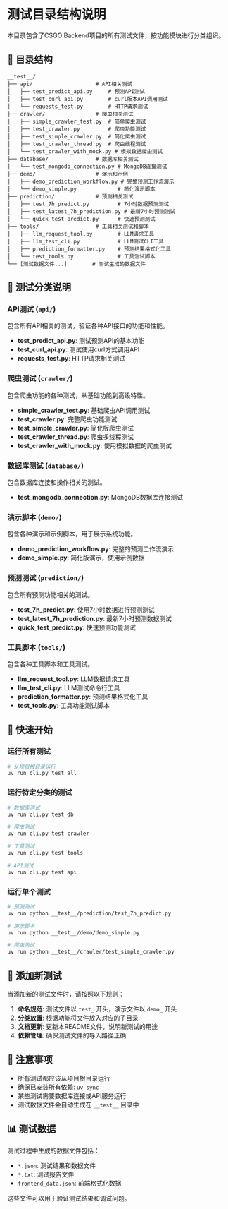 # 测试目录结构说明

本目录包含了CSGO Backend项目的所有测试文件，按功能模块进行分类组织。

## 📁 目录结构

```
__test__/
├── api/                    # API相关测试
│   ├── test_predict_api.py     # 预测API测试
│   ├── test_curl_api.py        # curl版本API调用测试
│   └── requests_test.py        # HTTP请求测试
├── crawler/                # 爬虫相关测试
│   ├── simple_crawler_test.py  # 简单爬虫测试
│   ├── test_crawler.py         # 爬虫功能测试
│   ├── test_simple_crawler.py  # 简化爬虫测试
│   ├── test_crawler_thread.py  # 爬虫线程测试
│   └── test_crawler_with_mock.py # 模拟数据爬虫测试
├── database/               # 数据库相关测试
│   └── test_mongodb_connection.py # MongoDB连接测试
├── demo/                   # 演示和示例
│   ├── demo_prediction_workflow.py # 完整预测工作流演示
│   └── demo_simple.py             # 简化演示脚本
├── prediction/             # 预测相关测试
│   ├── test_7h_predict.py         # 7小时数据预测测试
│   ├── test_latest_7h_prediction.py # 最新7小时预测测试
│   └── quick_test_predict.py      # 快速预测测试
├── tools/                  # 工具相关测试和脚本
│   ├── llm_request_tool.py        # LLM请求工具
│   ├── llm_test_cli.py            # LLM测试CLI工具
│   ├── prediction_formatter.py    # 预测结果格式化工具
│   └── test_tools.py              # 工具测试脚本
└── [测试数据文件...]        # 测试生成的数据文件
```

## 🧪 测试分类说明

### API测试 (`api/`)
包含所有API相关的测试，验证各种API接口的功能和性能。

- **test_predict_api.py**: 测试预测API的基本功能
- **test_curl_api.py**: 测试使用curl方式调用API
- **requests_test.py**: HTTP请求相关测试

### 爬虫测试 (`crawler/`)
包含爬虫功能的各种测试，从基础功能到高级特性。

- **simple_crawler_test.py**: 基础爬虫API调用测试
- **test_crawler.py**: 完整爬虫功能测试
- **test_simple_crawler.py**: 简化版爬虫测试
- **test_crawler_thread.py**: 爬虫多线程测试
- **test_crawler_with_mock.py**: 使用模拟数据的爬虫测试

### 数据库测试 (`database/`)
包含数据库连接和操作相关的测试。

- **test_mongodb_connection.py**: MongoDB数据库连接测试

### 演示脚本 (`demo/`)
包含各种演示和示例脚本，用于展示系统功能。

- **demo_prediction_workflow.py**: 完整的预测工作流演示
- **demo_simple.py**: 简化版演示，使用示例数据

### 预测测试 (`prediction/`)
包含所有预测功能相关的测试。

- **test_7h_predict.py**: 使用7小时数据进行预测测试
- **test_latest_7h_prediction.py**: 最新7小时预测数据测试
- **quick_test_predict.py**: 快速预测功能测试

### 工具脚本 (`tools/`)
包含各种工具脚本和工具测试。

- **llm_request_tool.py**: LLM数据请求工具
- **llm_test_cli.py**: LLM测试命令行工具
- **prediction_formatter.py**: 预测结果格式化工具
- **test_tools.py**: 工具功能测试脚本

## 🚀 快速开始

### 运行所有测试
```bash
# 从项目根目录运行
uv run cli.py test all
```

### 运行特定分类的测试
```bash
# 数据库测试
uv run cli.py test db

# 爬虫测试
uv run cli.py test crawler

# 工具测试
uv run cli.py test tools

# API测试
uv run cli.py test api
```

### 运行单个测试
```bash
# 预测测试
uv run python __test__/prediction/test_7h_predict.py

# 演示脚本
uv run python __test__/demo/demo_simple.py

# 爬虫测试
uv run python __test__/crawler/test_simple_crawler.py
```

## 📝 添加新测试

当添加新的测试文件时，请按照以下规则：

1. **命名规范**: 测试文件以 `test_` 开头，演示文件以 `demo_` 开头
2. **分类放置**: 根据功能将文件放入对应的子目录
3. **文档更新**: 更新本README文件，说明新测试的用途
4. **依赖管理**: 确保测试文件的导入路径正确

## 🔧 注意事项

- 所有测试都应该从项目根目录运行
- 确保已安装所有依赖: `uv sync`
- 某些测试需要数据库连接或API服务运行
- 测试数据文件会自动生成在 `__test__` 目录中

## 📊 测试数据

测试过程中生成的数据文件包括：
- `*.json`: 测试结果和数据文件
- `*.txt`: 测试报告文件
- `frontend_data.json`: 前端格式化数据

这些文件可以用于验证测试结果和调试问题。